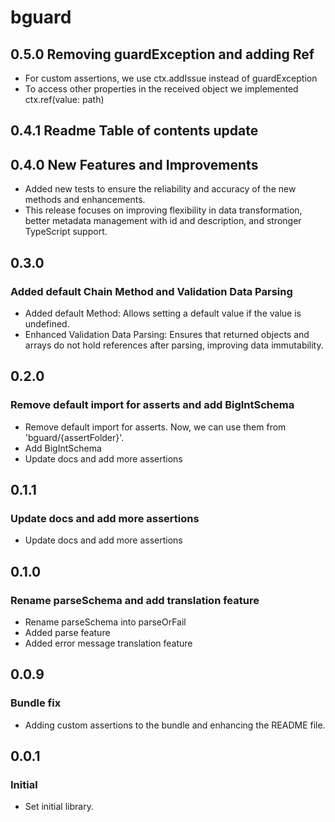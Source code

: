 # bguard

## 0.5.0 Removing guardException and adding Ref
 - For custom assertions, we use ctx.addIssue instead of guardException
 - To access other properties in the received object we implemented ctx.ref(value: path)

## 0.4.1 Readme Table of contents update

## 0.4.0 New Features and Improvements
 - Added new tests to ensure the reliability and accuracy of the new methods and enhancements.
 - This release focuses on improving flexibility in data transformation, better metadata management with id and description, and stronger TypeScript support.

## 0.3.0

### Added default Chain Method and Validation Data Parsing

- Added default Method: Allows setting a default value if the value is undefined.
- Enhanced Validation Data Parsing: Ensures that returned objects and arrays do not hold references after parsing, improving data immutability.

## 0.2.0

### Remove default import for asserts and add BigIntSchema

- Remove default import for asserts. Now, we can use them from 'bguard/{assertFolder}'.
- Add BigIntSchema
- Update docs and add more assertions

## 0.1.1

### Update docs and add more assertions

- Update docs and add more assertions

## 0.1.0

### Rename parseSchema and add translation feature

- Rename parseSchema into parseOrFail
- Added parse feature
- Added error message translation feature

## 0.0.9

### Bundle fix

- Adding custom assertions to the bundle and enhancing the README file.

## 0.0.1

### Initial

- Set initial library.
